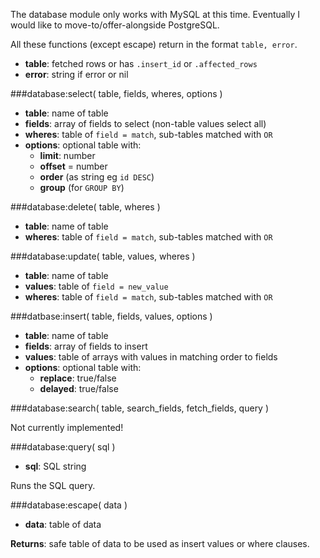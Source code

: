 The database module only works with MySQL at this time. Eventually I would like to move-to/offer-alongside PostgreSQL.

All these functions (except escape) return in the format `table, error`.

+ **table**: fetched rows or has `.insert_id` or `.affected_rows`
+ **error**: string if error or nil


###database:select( table, fields, wheres, options )

+ **table**: name of table
+ **fields**: array of fields to select (non-table values select all)
+ **wheres**: table of `field = match`, sub-tables matched with `OR`
+ **options**: optional table with:
	- **limit**: number
	- **offset** = number
	- **order** (as string eg `id DESC`)
	- **group** (for `GROUP BY`)


###database:delete( table, wheres )

+ **table**: name of table
+ **wheres**: table of `field = match`, sub-tables matched with `OR`


###database:update( table, values, wheres )

+ **table**: name of table
+ **values**: table of `field = new_value`
+ **wheres**: table of `field = match`, sub-tables matched with `OR`


###datbase:insert( table, fields, values, options )

+ **table**: name of table
+ **fields**: array of fields to insert
+ **values**: table of arrays with values in matching order to fields
+ **options**: optional table with:
	- **replace**: true/false
	- **delayed**: true/false


###database:search( table, search\_fields, fetch\_fields, query )

Not currently implemented!


###database:query( sql )

+ **sql**: SQL string

Runs the SQL query.


###database:escape( data )

+ **data**: table of data

**Returns**: safe table of data to be used as insert values or where clauses.
